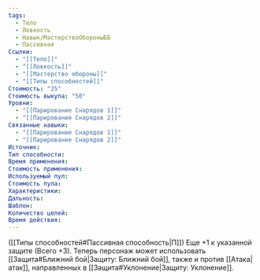 ```yaml
---
tags:
  - Тело
  - Ловкость
  - Навык/МастерствоОбороныББ
  - Пассивная
Ссылки:
  - "[[Тело]]"
  - "[[Ловкость]]"
  - "[[Мастерство обороны]]"
  - "[[Типы способностей]]"
Стоимость: "25"
Стоимость выкупа: "50"
Уровни:
  - "[[Парирование Снарядов 1]]"
  - "[[Парирование Снарядов 2]]"
Связанные навыки:
  - "[[Парирование Снарядов 1]]"
  - "[[Парирование Снарядов 2]]"
Источник:
Тип способности:
Время применения:
Стоимость применения:
Используемый пул:
Стоимость пула:
Характеристики:
Дальность:
Шаблон:
Количество целей:
Время действия:
---
```

([[Типы способностей#Пассивная способность|П]]) Еще +1 к указанной защите (Всего +3). Теперь персонаж может использовать [[Защита#Ближний бой|Защиту: Ближний бой]], также и против [[Атака|атак]], направленных в [[Защита#Уклонение|Защиту: Уклонение]]. 